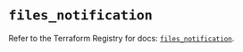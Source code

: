 # `files_notification`

Refer to the Terraform Registry for docs: [`files_notification`](https://registry.terraform.io/providers/files-com/files/0.1.365/docs/resources/notification).
